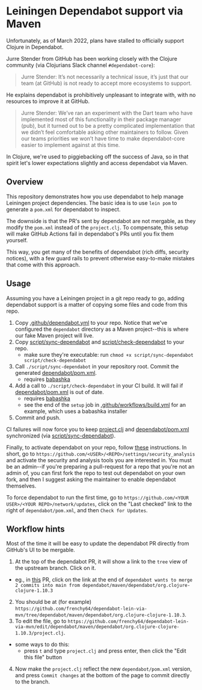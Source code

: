 # Leiningen Dependabot support via Maven

Unfortunately, as of March 2022, plans have stalled to officially support Clojure in Dependabot.

Jurre Stender from GitHub has been working closely with the Clojure community (via Clojurians Slack channel `#dependabot-core`):

> Jurre Stender: It’s not necessarily a technical issue, it’s just that our team (at GitHub) is not ready to accept more ecosystems to support.

He explains dependabot is prohibitively unpleasant to integrate with, with no resources to improve it at GitHub.

> Jurre Stender: We’ve ran an experiment with the Dart team who have implemented most of this functionality in their package manager (pub), but it turned out to be a pretty complicated implementation that we didn’t feel comfortable asking other maintainers to follow. Given our teams priorities we won’t have time to make dependabot-core easier to implement against at this time.

In Clojure, we're used to piggiebacking off the success of Java, so
in that spirit let's lower expectations slightly and access dependabot via Maven.

## Overview

This repository demonstrates how you use dependabot to help
manage Leiningen project dependencies. The basic idea is to use `lein pom`
to generate a `pom.xml` for dependabot to inspect.

The downside is that the PR's sent by dependabot are not mergable, as they
modify the `pom.xml` instead of the `project.clj`.
To compensate, this setup will make GitHub Actions fail in dependabot's PRs until you fix them yourself.

This way, you get many of the benefits of dependabot (rich diffs, security notices), with a few guard rails
to prevent otherwise easy-to-make mistakes that come with this approach.

## Usage

Assuming you have a Leiningen project in a git repo ready to go, adding dependabot support is a matter of
copying some files and code from this repo.

1. Copy [.github/dependabot.yml](.github/dependabot.yml) to your repo. Notice that we've configured the `dependabot` directory as a Maven project--this is where our fake Maven project will live.
2. Copy [script/sync-dependabot](script/sync-dependabot) and [script/check-dependabot](script/check-dependabot) to your repo.
   - make sure they're executable: run `chmod +x script/sync-dependabot script/check-dependabot`
3. Call `./script/sync-dependabot` in your repository root. Commit the generated [dependabot/pom.xml](dependabot/pom.xml).
   - requires [babashka](https://github.com/babashka/babashka)
4. Add a call to `./script/check-dependabot` in your CI build. It will fail if [dependabot/pom.xml](dependabot/pom.xml) is out of date.
   - requires [babashka](https://github.com/babashka/babashka)
   - see the end of the `setup` job in [.github/workflows/build.yml](.github/workflows/build.yml) for an example, which uses a babashka installer
5. Commit and push.

CI failures will now force you to keep [project.clj](project.clj) and [dependabot/pom.xml](dependabot/pom.xml) synchronized (via [script/sync-dependabot](script/sync-dependabot)).

Finally, to activate dependabot on your repo, follow [these](https://docs.github.com/en/code-security/dependabot/dependabot-security-updates/configuring-dependabot-security-updates#enabling-or-disabling-dependabot-security-updates-for-an-individual-repository) instructions. In short, go to `https://github.com/<USER>/<REPO>/settings/security_analysis` and activate
the security and analysis tools you are interested in. You must be an admin--if you're preparing a pull-request for a repo that you're not an admin of, you can first fork the repo to test out dependabot on your own fork, and then I suggest asking the maintainer to enable dependabot themselves.

To force dependabot to run the first time, go to `https://github.com/<YOUR USER>/<YOUR REPO>/network/updates`, click on the "Last checked" link to the right of `dependabot/pom.xml`, and then `Check for Updates`.

## Workflow hints

Most of the time it will be easy to update the dependabot PR directly from GitHub's UI to be mergable.

1. At the top of the dependabot PR, it will show a link to the `tree` view of the upstream branch. Click on it.
  - eg., in [this](https://github.com/frenchy64/dependabot-lein-via-mvn/pull/2) PR, click on the link at the end of `dependabot wants to merge 2 commits into main from dependabot/maven/dependabot/org.clojure-clojure-1.10.3`
2. You should be at (for example) `https://github.com/frenchy64/dependabot-lein-via-mvn/tree/dependabot/maven/dependabot/org.clojure-clojure-1.10.3`.
3. To edit the file, go to `https://github.com/frenchy64/dependabot-lein-via-mvn/edit/dependabot/maven/dependabot/org.clojure-clojure-1.10.3/project.clj`.
  - some ways to do this:
    - press `t` and type `project.clj` and press enter, then click the "Edit this file" button
4. Now make the `project.clj` reflect the new `dependabot/pom.xml` version, and press `Commit changes` at the bottom of the page to commit directly to the branch.
